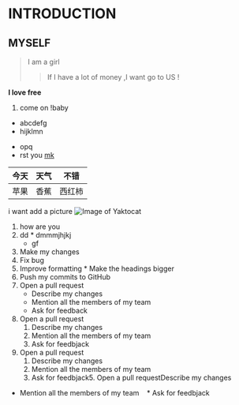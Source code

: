 # INTRODUCTION
## MYSELF
> I am a girl 
>> If I have a lot of money ,I want go to US !

**I love free**

1. come on !baby
* abcdefg
* hijklmn
- opq
- rst 
you
[mk](www.baidu.com)

今天|天气|不错
----|----|----
苹果|香蕉|西红柿

i want add a picture
![Image of Yaktocat](https://octodex.github.com/images/yaktocat.png)

1. how are you
  1. dd
    * dmmmjhjkj
      * gf
1. Make my changes
  1. Fix bug
  2. Improve formatting
    * Make the headings bigger
2. Push my commits to GitHub
3. Open a pull request
    * Describe my changes
    * Mention all the members of my team
    * Ask for feedback
4. Open a pull request
    1. Describe my changes
    2. Mention all the members of my team
    3. Ask for feedbjack
5. Open a pull request
    1. Describe my changes
      2. Mention all the members of my team
      3. Ask for feedbjack5. Open a pull requestDescribe my changes
 * Mention all the members of my team
   * Ask for feedbjack
